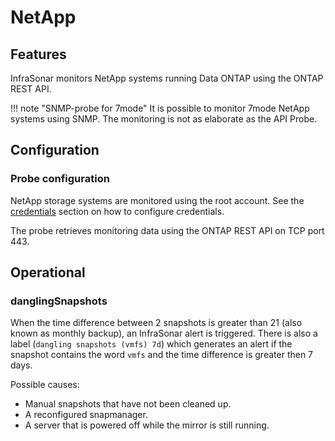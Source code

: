 # NetApp

## Features

InfraSonar monitors NetApp systems running Data ONTAP using the ONTAP REST API.

!!! note "SNMP-probe for 7mode"
    It is possible to monitor 7mode NetApp systems using SNMP.
    The monitoring is not as elaborate as the API Probe.


## Configuration 

### Probe configuration

NetApp storage systems are monitored using the root account.
See the [credentials](appliance/credentials.md) section on how to configure credentials.

The probe retrieves monitoring data using the ONTAP REST API on TCP port 443.

## Operational

### danglingSnapshots

When the time difference between 2 snapshots is greater than 21 (also known as monthly backup), an InfraSonar alert is triggered.
There is also a label (`dangling snapshots (vmfs) 7d`) which generates an alert if the snapshot contains the word `vmfs` and the time difference is greater then 7 days.

Possible causes:

- Manual snapshots that have not been cleaned up.
- A reconfigured snapmanager.
- A server that is powered off while the mirror is still running.
